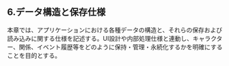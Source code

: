 ## 6.データ構造と保存仕様

本章では、アプリケーションにおける各種データの構造と、それらの保存および読み込みに関する仕様を記述する。UI設計や内部処理仕様と連動し、キャラクター、関係、イベント履歴等をどのように保持・管理・永続化するかを明確にすることを目的とする。
